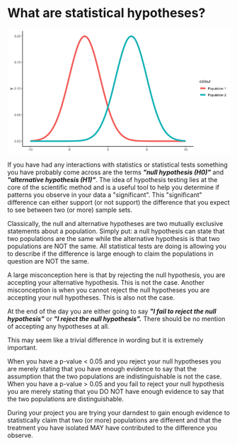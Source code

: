 # What are statistical hypotheses?

![](./pages/images/overdist.png)

If you have had any interactions with statistics or statistical tests something you have probably come across are the terms ***"null hypothesis (H0)"*** and ***"alternative hypothesis (H1)"***.
The idea of hypothesis testing lies at the core of the scientific method and is a useful tool to help you determine if patterns you observe in your data a "significant". This "significant" difference can either support (or not support) the difference that you expect to see between two (or more) sample sets.

Classically, the null and alternative hypotheses are two mutually exclusive statements about a population.
Simply put: a null hypothesis can state that two populations are the same while the alternative hypothesis is that two populations are NOT the same.
All statistical tests are doing is allowing you to describe if the difference is large enough to claim the populations in question are NOT the same.

A large misconception here is that by rejecting the null hypothesis, you are accepting your alternative hypothesis.
This is not the case.
Another misconception is when you cannot reject the null hypotheses you are accepting your null hypotheses.
This is also not the case.

At the end of the day you are either going to say ***"I fail to reject the null hypothesis"*** or ***"I reject the null hypothesis".***
There should be no mention of accepting any hypotheses at all.

This may seem like a trivial difference in wording but it is extremely important.

When you have a p-value < 0.05 and you reject your null hypotheses you are merely stating that you have enough evidence to say that the assumption that the two populations are indistinguishable is not the case.
When you have a p-value > 0.05 and you fail to reject your null hypothesis you are merely stating that you DO NOT have enough evidence to say that the two populations are distinguishable.

During your project you are trying your darndest to gain enough evidence to statistically claim that two (or more) populations are different and that the treatment you have isolated MAY have contributed to the difference you observe.
